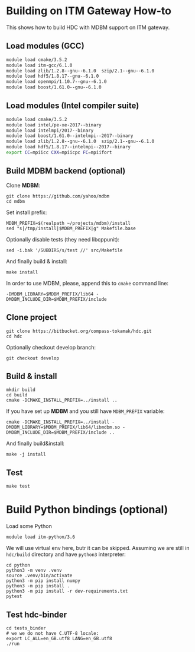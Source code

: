 # Building on ITM Gateway How-to

This shows how to build HDC with MDBM support on ITM gateway.

## Load modules (GCC)

```bash
module load cmake/3.5.2
module load itm-gcc/6.1.0
module load zlib/1.2.8--gnu--6.1.0  szip/2.1--gnu--6.1.0
module load hdf5/1.8.17--gnu--6.1.0
module load openmpi/1.10.7--gnu--6.1.0
module load boost/1.61.0--gnu--6.1.0
```

## Load modules (Intel compiler suite)

```bash
module load cmake/3.5.2
module load intel/pe-xe-2017--binary
module load intelmpi/2017--binary
module load boost/1.61.0--intelmpi--2017--binary
module load zlib/1.2.8--gnu--6.1.0  szip/2.1--gnu--6.1.0
module load hdf5/1.8.17--intelmpi--2017--binary
export CC=mpiicc CXX=mpiicpc FC=mpiifort
```

## Build MDBM backend (optional)
Clone **MDBM**:

```
git clone https://github.com/yahoo/mdbm
cd mdbm
```
Set install prefix:
```
MDBM_PREFIX=$(realpath ~/projects/mdbm)/install
sed "s|/tmp/install|$MDBM_PREFIX|g" Makefile.base
```
Optionally disable tests (they need libcppunit):
```
sed -i.bak '/SUBDIRS/s/test //' src/Makefile
```
And finally build & install:
```
make install
```
In order to use MDBM, please, append this to `cmake` command line:
```
-DMDBM_LIBRARY=$MDBM_PREFIX/lib64 -DMDBM_INCLUDE_DIR=$MDBM_PREFIX/include
```

## Clone project

```
git clone https://bitbucket.org/compass-tokamak/hdc.git
cd hdc
```
Optionally checkout develop branch:
```
git checkout develop
```

## Build & install
```
mkdir build
cd build
cmake -DCMAKE_INSTALL_PREFIX=../install ..
```
If you have set up **MDBM** and you still have `MDBM_PREFIX` variable:
```
cmake -DCMAKE_INSTALL_PREFIX=../install -DMDBM_LIBRARY=$MDBM_PREFIX/lib64/libmdbm.so -DMDBM_INCLUDE_DIR=$MDBM_PREFIX/include ..
```
And finally build&install:
```
make -j install
```

## Test

```
make test
```

# Build Python bindings (optional)

Load some Python
```
module load itm-python/3.6
```

We will use virtual env here, butr it can be skipped. Assuming we are still in `hdc/build` directory and have `python3` interpreter:
```
cd python
python3 -m venv .venv
source .venv/bin/activate
python3 -m pip install numpy
python3 -m pip install .
python3 -m pip install -r dev-requirements.txt
pytest
```

## Test hdc-binder

```
cd tests_binder
# we we do not have C.UTF-8 locale:
export LC_ALL=en_GB.utf8 LANG=en_GB.utf8
./run
```
